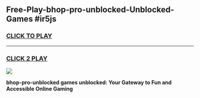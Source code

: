 
## Free-Play-bhop-pro-unblocked-Unblocked-Games #ir5js
<h3>
<a href="https://news.freeplayer.one?title=bhop-pro-unblocked&ref=8M">CLICK TO PLAY</a></h3>
<hr>

<h3>
<a href="https://news.freeplayer.one?title=bhop-pro-unblocked&ref=8M">CLICK 2 PLAY</a>
  
</h3>

<a href="https://news.freeplayer.one?title=bhop-pro-unblocked&ref=8M"><img src="https://clearcache.store/games.png"></a>


**bhop-pro-unblocked games unblocked: Your Gateway to Fun and Accessible Online Gaming**
